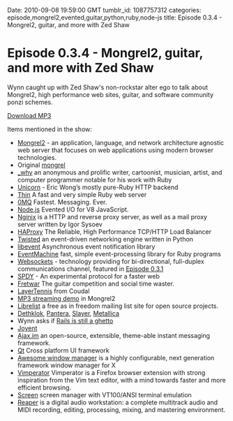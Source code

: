Date: 2010-09-08 19:59:00 GMT
tumblr_id: 1087757312
categories: episode,mongrel2,evented,guitar,python,ruby,node-js
title: Episode 0.3.4 - Mongrel2, guitar, and more with Zed Shaw

# Episode 0.3.4 - Mongrel2, guitar, and more with Zed Shaw

Wynn caught up with Zed Shaw's non-rockstar alter ego to talk about Mongrel2, high performance web sites, guitar, and software community ponzi schemes.

[Download MP3](http://changelogshow.com/105/15626-episode-0-3-4-mongrel2-guitar-and-more-with-zed-shaw.mp3)

Items mentioned in the show:

* [Mongrel2](http://mongrel2.org/home) - an application, language, and network architecture agnostic web server that focuses on web applications using modern browser technologies.
* Original [mongrel](http://rubygems.org/gems/mongrel)
* [_why](http://en.wikipedia.org/wiki/Why_the_lucky_stiff) an anonymous and prolific writer, cartoonist, musician, artist, and computer programmer notable for his work with Ruby
* [Unicorn](http://unicorn.bogomips.org/) - Eric Wong’s mostly pure-Ruby HTTP backend
* [Thin](http://code.macournoyer.com/thin/) A fast and very simple Ruby web server
* [0MQ](http://www.zeromq.org/) Fastest. Messaging. Ever.
* [Node.js](http://nodejs.org/) Evented I/O for V8 JavaScript.
* [Nginix](http://nginx.org/en/) is a HTTP and reverse proxy server, as well as a mail proxy server written by Igor Sysoev
* [HAProxy](http://haproxy.1wt.eu/) The Reliable, High Performance TCP/HTTP Load Balancer
* [Twisted](http://twistedmatrix.com/trac/) an event-driven networking engine written in Python
* [libevent](http://monkey.org/~provos/libevent/) Asynchronous event notification library
* [EventMachine](http://rubyeventmachine.com/) fast, simple event-processing library for Ruby programs
* [Websockets](http://en.wikipedia.org/wiki/WebSockets) - technology providing for bi-directional, full-duplex communications channel, featured in [Episode 0.3.1](http://wynn.fm/031)
* [SPDY](http://www.chromium.org/spdy/spdy-whitepaper) - An experimental protocol for a faster web
* [Fretwar](http://fretwar.com/) The guitar competition and social time waster.
* [LayerTennis](http://www.layertennis.com/) from Coudal
* [MP3 streaming demo](http://mongrel2.org/doc/tip/docs/manual/book.wiki#x1-760005.6) in Mongrel2
* [Librelist](http://librelist.com/)  a free as in freedom mailing list site for open source projects.
* [Dethklok](http://en.wikipedia.org/wiki/Dethklok), [Pantera](http://en.wikipedia.org/wiki/Pantera), [Slayer](http://en.wikipedia.org/wiki/Slayer), [Metallica](http://en.wikipedia.org/wiki/Metallica)
* Wynn asks if [Rails is still a ghetto](http://zedshaw.com/rants/rails_is_a_ghetto.html)
* [Joyent](http://www.joyent.com/)
* [Ajax.im](http://ajaxim.com/) an open-source, extensible, theme-able instant messaging framework.
* [Qt](http://qt.nokia.com/products/) Cross platform UI framework
* [Awesome window manager](http://awesome.naquadah.org/) is a highly configurable, next generation framework window manager for X
* [Vimperator](http://vimperator.org/vimperator) Vimperator is a Firefox browser extension with strong inspiration from the Vim text editor, with a mind towards faster and more efficient browsing.
* [Screen](http://www.manpagez.com/man/1/screen/) screen manager with VT100/ANSI terminal emulation
* [Reaper](http://www.reaper.fm/) is a digital audio workstation: a complete multitrack audio and MIDI recording, editing, processing, mixing, and mastering environment.
